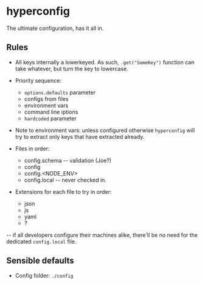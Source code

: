 # hyperconfig
The ultimate configuration, has it all in.


## Rules

- All keys internally a lowerkeyed. As such, `.get("SomeKey")` function can take whatever, but turn the key to lowercase.
- Priority sequence:
	- `options.defaults` parameter
	- configs from files
	- environment vars
	- command line iptions
	- `hardcoded` parameter

- Note to environment vars: unless configured otherwise `hyperconfig` will try to extract only keys that have extracted already.

- Files in order:
	- config.schema -- validation (Joe?)
	- config
	- config.<NODE_ENV>
	- config.local -- never checked in.

- Extensions for each file to try in order:
	- json
	- js
	- yaml
	- ?

-- if all developers configure their machines alike, there'll be no need for the dedicated `config.local` file.

## Sensible defaults
- Config folder: `./config`